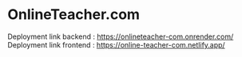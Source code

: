 # OnlineTeacher.com

Deployment link backend : https://onlineteacher-com.onrender.com/ 
Deployment link frontend : https://online-teacher-com.netlify.app/


